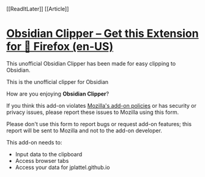 [[ReadItLater]] [[Article]]

# [Obsidian Clipper – Get this Extension for 🦊 Firefox (en-US)](https://addons.mozilla.org/en-US/firefox/addon/obsidian-clipper/?utm_source=addons.mozilla.org&utm_medium=referral&utm_content=search)

This unofficial Obsidian Clipper has been made for easy clipping to Obsidian.

This is the unofficial clipper for Obsidian

How are you enjoying **Obsidian Clipper**?

If you think this add-on violates [Mozilla's add-on policies](https://developer.mozilla.org/en-US/Add-ons/AMO/Policy/Reviews) or has security or privacy issues, please report these issues to Mozilla using this form.

Please don't use this form to report bugs or request add-on features; this report will be sent to Mozilla and not to the add-on developer.

This add-on needs to:

-   Input data to the clipboard
-   Access browser tabs
-   Access your data for jplattel.github.io